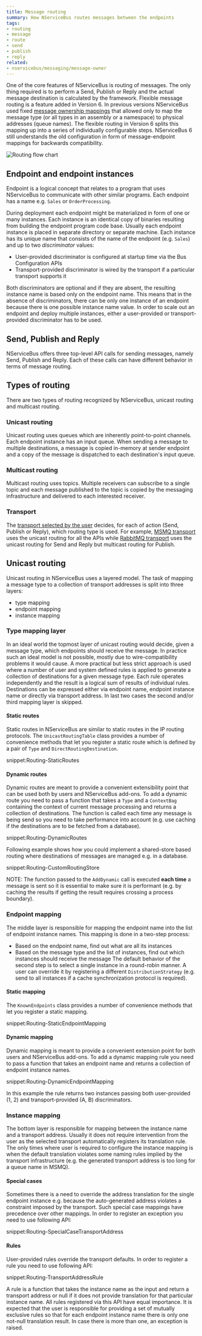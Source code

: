 ```yaml
---
title: Message routing
summary: How NServiceBus routes messages between the endpoints
tags:
- routing
- message
- route
- send
- publish
- reply
related:
- nservicebus/messaging/message-owner
---
```


One of the core features of NServiceBus is routing of messages. The only thing required is to perform a Send, Publish or Reply and the actual message destination is calculated by the framework. Flexible message routing is a feature added in Version 6. In previous versions NServiceBus used fixed [message ownership mappings](/nservicebus/messaging/message-owner.md) that allowed only to map the message type (or all types in an assembly or a namespace) to physical addresses (queue names). The flexible routing in Version 6 splits this mapping up into a series of individually configurable steps. NServiceBus 6 still understands the old configuration in form of message-endpoint mappings for backwards compatibility.

<!--
http://code2flow.com/#
switch (Operation?) {
  case Send:
    Determine routing for `Send`;
    break;
  case Publish:
    Determine routing for `Publish`;
    break;
  case Reply:
    Determine routing for `Reply`;
    break;
}

switch (Routing type?)
{
  case Multicast:
    Hand message over to transport;
    break;
  case Unicast:
    Iterate over routes;
    switch (Route type?) {
      case ToEndpoint:
         Determine instances;
      case ToInstance:
         Determine transport address;
         break;
      case ToTransportAddress:
         break;
    }
    Select routes to use;
    Hand message over to transport;
    break;
}
-->

![Routing flow chart](routing.svg)

## Endpoint and endpoint instances

Endpoint is a logical concept that relates to a program that uses NServiceBus to communicate with other similar programs. Each endpoint has a name e.g. `Sales` or `OrderProcessing`.

During deployment each endpoint might be materialized in form of one or many instances. Each instance is an identical copy of binaries resulting from building the endpoint program code base. Usually each endpoint instance is placed in separate directory or separate machine. Each instance has its unique name that consists of the name of the endpoint (e.g. `Sales`) and up to two *discriminator* values:

 * User-provided discriminator is configured at startup time via the Bus Configuration APIs
 * Transport-provided discriminator is wired by the transport if a particular transport supports it

Both discriminators are optional and if they are absent, the resulting instance name is based only on the endpoint name. This means that in the absence of discriminators, there can be only one instance of an endpoint because there is one possible instance name value. In order to scale out an endpoint and deploy multiple instances, either a user-provided or transport-provided discriminator has to be used.


## Send, Publish and Reply

NServiceBus offers three top-level API calls for sending messages, namely Send, Publish and Reply. Each of these calls can have different behavior in terms of message routing. 


## Types of routing

There are two types of routing recognized by NServiceBus, unicast routing and multicast routing.


### Unicast routing

Unicast routing uses queues which are inherently point-to-point channels. Each endpoint instance has an input queue. When sending a message to multiple destinations, a message is copied in-memory at sender endpoint and a copy of the message is dispatched to each destination's input queue.


### Multicast routing

Multicast routing uses topics. Multiple receivers can subscribe to a single topic and each message published to the topic is copied by the messaging infrastructure and delivered to each interested receiver.


### Transport

The [transport selected by the user](/nservicebus/transports/) decides, for each of action (Send, Publish or Reply), which routing type is used. For example, [MSMQ transport](/nservicebus/msmq/) uses the unicast routing for all the APIs while [RabbitMQ transport](/nservicebus/rabbitmq/) uses the unicast routing for Send and Reply but multicast routing for Publish. 


## Unicast routing

Unicast routing in NServiceBus uses a layered model. The task of mapping a message type to a collection of transport addresses is split into three layers:

 * type mapping
 * endpoint mapping
 * instance mapping


### Type mapping layer

In an ideal world the topmost layer of unicast routing would decide, given a message type, which endpoints should receive the message. In practice such an ideal model is not possible, mostly due to wire-compatibility problems it would cause. A more practical but less strict approach is used where a number of user and system defined rules is applied to generate a collection of destinations for a given message type. Each rule operates independently and the result is a logical sum of results of individual rules. Destinations can be expressed either via endpoint name, endpoint instance name or directly via transport address. In last two cases the second and/or third mapping layer is skipped.


#### Static routes

Static routes in NServiceBus are similar to static routes in the IP routing protocols. The `UnicastRoutingTable` class provides a number of convenience methods that let you register a static route which is defined by a pair of `Type` and `DirectRoutingDestination`.

snippet:Routing-StaticRoutes


#### Dynamic routes

Dynamic routes are meant to provide a convenient extensibility point that can be used both by users and NServiceBus add-ons. To add a dynamic route you need to pass a function that takes a `Type` and a `ContextBag` containing the context of current message processing and returns a collection of destinations. The function is called each time any message is being send so you need to take performance into account (e.g. use caching if the destinations are to be fetched from a database).

snippet:Routing-DynamicRoutes

Following example shows how you could implement a shared-store based routing where destinations of messages are managed e.g. in a database.

snippet:Routing-CustomRoutingStore

NOTE: The function passed to the `AddDynamic` call is executed **each time** a message is sent so it is essential to make sure it is performant (e.g. by caching the results if getting the result requires crossing a process boundary).


### Endpoint mapping

The middle layer is responsible for mapping the endpoint name into the list of endpoint instance names. This mapping is done in a two-step process:

 * Based on the endpoint name, find out what are all its instances
 * Based on the message type and the list of instances, find out which instances should receive the message
The default behavior of the second step is to select a single instance in a round-robin manner. A user can override it by registering a different `DistributionStrategy` (e.g. send to all instances if a cache synchronization protocol is required).


#### Static mapping

The `KnownEndpoints` class provides a number of convenience methods that let you register a static mapping.

snippet:Routing-StaticEndpointMapping



#### Dynamic mapping

Dynamic mapping is meant to provide a convenient extension point for both users and NServiceBus add-ons. To add a dynamic mapping rule you need to pass a function that takes an endpoint name and returns a collection of endpoint instance names. 

snippet:Routing-DynamicEndpointMapping

In this example the rule returns two instances passing both user-provided (1, 2) and transport-provided (A, B) discriminators.


### Instance mapping

The bottom layer is responsible for mapping between the instance name and a transport address. Usually it does not require intervention from the user as the selected transport automatically registers its translation rule. The only times where user is required to configure the instance mapping is when the default translation violates some naming rules implied by the transport infrastructure (e.g. the generated transport address is too long for a queue name in MSMQ). 


#### Special cases

Sometimes there is a need to override the address translation for the single endpoint instance e.g. because the auto-generated address violates a constraint imposed by the transport. Such special case mappings have precedence over other mappings. In order to register an exception you need to use following API:

snippet:Routing-SpecialCaseTransportAddress


#### Rules

User-provided rules override the transport defaults. In order to register a rule you need to use following API:

snippet:Routing-TransportAddressRule

A rule is a function that takes the instance name as the input and return a transport address or null if it does not provide translation for that particular instance name. All rules registered via this API have equal importance. It is expected that the user is responsible for providing a set of mutually exclusive rules so that for each endpoint instance name there is only one not-null translation result. In case there is more than one, an exception is raised.

